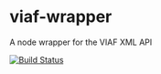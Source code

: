 # viaf-wrapper
A node wrapper for the VIAF XML API

[![Build Status](https://travis-ci.org/thisismattmiller/viaf-wrapper.svg?branch=master)](https://travis-ci.org/thisismattmiller/viaf-wrapper)
